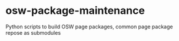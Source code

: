 # osw-package-maintenance
Python scripts to build OSW page packages, common page package repose as submodules
